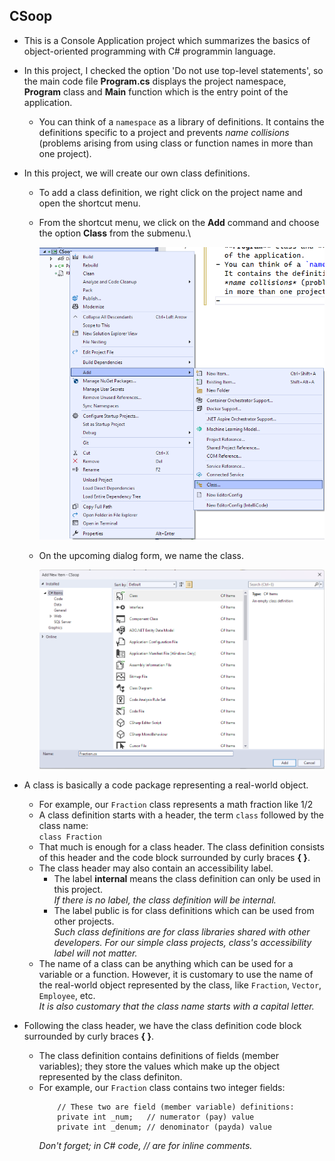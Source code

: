 ﻿## CSoop
- This is a Console Application project which summarizes the basics
  of object-oriented programming with C# programmin language.
- In this project, I checked the option
  'Do not use top-level statements',
  so the main code file **Program.cs** displays the project namespace,
  **Program** class and **Main** function which is the entry point
  of the application.
  - You can think of a `namespace` as a library of definitions.
    It contains the definitions specific to a project and prevents
    *name collisions* (problems arising from using class or function names
    in more than one project).
- In this project, we will create our own class definitions.
  - To add a class definition, we right click on the project name
    and open the shortcut menu.
  - From the shortcut menu, we click on the **Add** command
    and choose the option **Class** from the submenu.\
    
    ![Adding Class](AddingClass.png)
    
  - On the upcoming dialog form, we name the class.
    
    ![Naming Class](NamingClass.png)

- A class is basically a code package representing a real-world object.
  - For example, our `Fraction` class represents a math fraction like 
    1/2
  - A class definition starts with a header, the term `class`
    followed by the class name:<br>
    `class Fraction`
  - That much is enough for a class header.
    The class definition consists of this header and the code block
    surrounded by curly braces **\{ \}**.
  - The class header may also contain an accessibility label.
    - The label **internal** means the class definition can only be
      used in this project.<br>
      *If there is no label, the class definition will be internal.*
    - The label public is for class definitions which can be used
      from other projects.<br>
      *Such class definitions are for class libraries shared with
       other developers. For our simple class projects, class's
       accessibility label will not matter.*
  - The name of a class can be anything which can be used for a
    variable or a function. However, it is customary to use
    the name of the real-world object represented by the class,
    like `Fraction`, `Vector`, `Employee`, etc.<br>
    *It is also customary that the class name starts with a capital letter.*
- Following the class header, we have the class definition code block
  surrounded by curly braces **\{ \}**.
  - The class definition contains definitions of fields (member variables);
    they store the values which make up the object represented
    by the class definiton.
  - For example, our `Fraction` class contains two integer fields:
    ```
        // These two are field (member variable) definitions:
        private int _num;   // numerator (pay) value
        private int _denum; // denominator (payda) value
    ```
    *Don't forget; in C# code, // are for inline comments.*